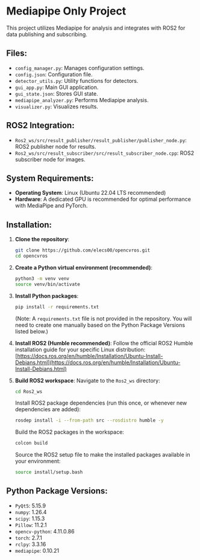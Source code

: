 # Mediapipe Only Project

This project utilizes Mediapipe for analysis and integrates with ROS2 for data publishing and subscribing.

## Files:
- `config_manager.py`: Manages configuration settings.
- `config.json`: Configuration file.
- `detector_utils.py`: Utility functions for detectors.
- `gui_app.py`: Main GUI application.
- `gui_state.json`: Stores GUI state.
- `mediapipe_analyzer.py`: Performs Mediapipe analysis.
- `visualizer.py`: Visualizes results.

## ROS2 Integration:
- `Ros2_ws/src/result_publisher/result_publisher/publisher_node.py`: ROS2 publisher node for results.
- `Ros2_ws/src/result_subscriber/src/result_subscriber_node.cpp`: ROS2 subscriber node for images.

## System Requirements:
- **Operating System**: Linux (Ubuntu 22.04 LTS recommended)
- **Hardware**: A dedicated GPU is recommended for optimal performance with MediaPipe and PyTorch.

## Installation:
1. **Clone the repository**:
   ```bash
   git clone https://github.com/elecs00/opencvros.git
   cd opencvros
   ```
2. **Create a Python virtual environment (recommended)**:
   ```bash
   python3 -m venv venv
   source venv/bin/activate
   ```
3. **Install Python packages**:
   ```bash
   pip install -r requirements.txt
   ```
   (Note: A `requirements.txt` file is not provided in the repository. You will need to create one manually based on the Python Package Versions listed below.)

4. **Install ROS2 (Humble recommended)**:
   Follow the official ROS2 Humble installation guide for your specific Linux distribution:
   [https://docs.ros.org/en/humble/Installation/Ubuntu-Install-Debians.html](https://docs.ros.org/en/humble/Installation/Ubuntu-Install-Debians.html)

5. **Build ROS2 workspace**:
   Navigate to the `Ros2_ws` directory:
   ```bash
   cd Ros2_ws
   ```
   Install ROS2 package dependencies (run this once, or whenever new dependencies are added):
   ```bash
   rosdep install -i --from-path src --rosdistro humble -y
   ```
   Build the ROS2 packages in the workspace:
   ```bash
   colcon build
   ```
   Source the ROS2 setup file to make the installed packages available in your environment:
   ```bash
   source install/setup.bash
   ```

## Python Package Versions:
- `PyQt5`: 5.15.9
- `numpy`: 1.26.4
- `scipy`: 1.15.3
- `Pillow`: 11.2.1
- `opencv-python`: 4.11.0.86
- `torch`: 2.7.1
- `rclpy`: 3.3.16
- `mediapipe`: 0.10.21
